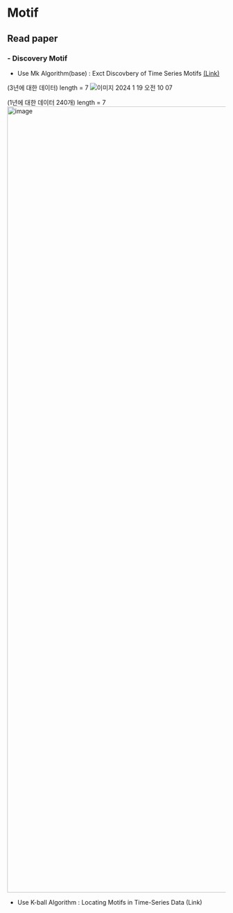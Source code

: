 # Motif
## Read paper
### - Discovery Motif
- Use Mk Algorithm(base) : Exct Discovbery of Time Series Motifs [(Link)](http://alumni.cs.ucr.edu/~mueen/pdf/EM.pdf)

(3년에 대한 데이터) length = 7
![이미지 2024  1  19  오전 10 07](https://github.com/vsgyou/Motif/assets/105686490/ed73bbcb-4b51-40ff-91fe-543a682180ac)


(1년에 대한 데이터 240개) length = 7
<img width="1810" alt="image" src="https://github.com/vsgyou/Motif/assets/105686490/df806339-3830-4a81-8d6d-3b8b196b8e2b">

- Use K-ball Algorithm : Locating Motifs in Time-Series Data (Link)
